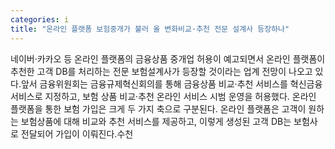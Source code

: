 ```yaml
---
categories: i
title: "온라인 플랫폼 보험중개가 불러 올 변화비교·추천 전문 설계사 등장하나"
---
```

네이버·카카오 등 온라인 플랫폼의 금융상품 중개업 허용이 예고되면서 온라인 플랫폼이 추천한 고객 DB를 처리하는 전문 보험설계사가 등장할 것이라는 업계 전망이 나오고 있다.앞서 금융위원회는 금융규제혁신회의를 통해 금융상품 비교·추천 서비스를 혁신금융서비스로 지정하고, 보험 상품 비교·추천 온라인 서비스 시범 운영을 허용했다. 온라인 플랫폼을 통한 보험 가입은 크게 두 가지 축으로 구분된다. 온라인 플랫폼은 고객이 원하는 보험상품에 대해 비교와 추천 서비스를 제공하고, 이렇게 생성된 고객 DB는 보험사로 전달되어 가입이 이뤄진다.수천